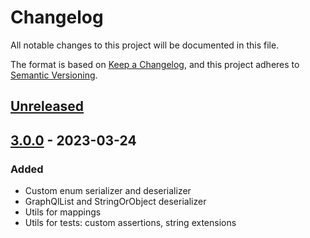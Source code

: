 # Changelog

All notable changes to this project will be documented in this file.

The format is based on [Keep a Changelog](https://keepachangelog.com/en/1.0.0/),
and this project adheres to [Semantic Versioning](https://semver.org/spec/v2.0.0.html).

## [Unreleased]

## [3.0.0] - 2023-03-24

### Added

- Custom enum serializer and deserializer
- GraphQlList and StringOrObject deserializer
- Utils for mappings
- Utils for tests: custom assertions, string extensions

[unreleased]: https://github.com/smekalka/extremum-tools/compare/v3.0.0...HEAD
[3.0.0]: https://github.com/smekalka/extremum-tools/releases/tag/v3.0.0